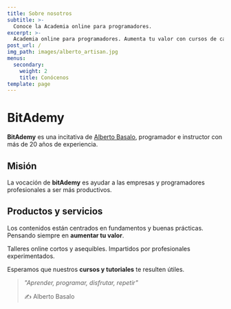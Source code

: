 ```yaml
---
title: Sobre nosotros
subtitle: >-
  Conoce la Academia online para programadores.
excerpt: >-
  Academia online para programadores. Aumenta tu valor con cursos de calidad.
post_url: /
img_path: images/alberto_artisan.jpg
menus:
  secondary:
    weight: 2
    title: Conócenos
template: page
---
```


# BitAdemy

**BitAdemy** es una incitativa de [Alberto Basalo](https://www.linkedin.com/in/albertobasalo), programador e instructor con más de 20 años de experiencia.

## Misión

La vocación de **bitAdemy** es ayudar a las empresas y programadores profesionales a ser más productivos.

## Productos y servicios

Los contenidos están centrados en fundamentos y buenas prácticas. Pensando siempre en **aumentar tu valor**.

Talleres online cortos y asequibles. Impartidos por profesionales experimentados.

Esperamos que nuestros **cursos y tutoriales** te resulten útiles.

> _"Aprender, programar, disfrutar, repetir"_
>
> ✍ Alberto Basalo
